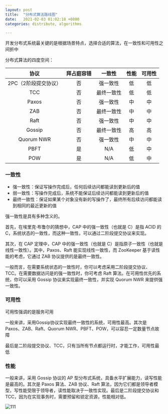```yaml
---
layout: post
title:  "分布式算法路线图"
date:   2021-02-03 01:02:18 +0800
categories: distribute, algorithms

---
```




开发分布式系统最关键的是根据场景特点，选择合适的算法，在一致性和可用性之间折中

分布式算法的四度空间：

|         协议         | 拜占庭容错 |   一致性   | 性能 | 可用性 |
| :------------------: | :--------: | :--------: | :--: | :----: |
| 2PC（2阶段提交协议） |     否     |  强一致性  |  低  |   低   |
|         TCC          |     否     | 最终一致性 |  低  |   低   |
|        Paxos         |     否     |  强一致性  |  中  |   中   |
|         ZAB          |     否     | 最终一致性 |  中  |   中   |
|         Raft         |     否     |  强一致性  |  中  |   中   |
|        Gossip        |     否     | 最终一致性 |  高  |   高   |
|      Quorum NWR      |     否     |  强一致性  |  中  |   中   |
|         PBFT         |     是     |    N/A     |  低  |   中   |
|         POW          |     是     |    N/A     |  低  |   中   |

### 一致性

- 强一致性：保证写操作完成后，任何后续访问都能读到更新后的值
- 弱一致性：写操作完成后，系统不能保证后续访问都能读到更新后的值
- 最终一致性：保证如果某个对象没有新的写操作了，最终所有后续访问都能读到相同的最近更新的值

强一致性是具有多种含义的。

首先，在埃里克·布鲁尔的猜想中，CAP 中的强一致性（也就是 C）是指 ACID 的 C，系统状态的一致性，而这种一致性，可以通过二阶段提交协议来实现。

其次，在 CAP 定理中，CAP 中的强一致性（也就是 C）是指原子一致性（也就是线性一致性）。其中，Paxos、Raft 能实现线性一致性，而 ZooKeeper 基于读性能的考虑，它通过 ZAB 协议提供的是最终一致性。

一般而言，在需要系统状态的一致性时，你可以考虑采用二阶段提交协议、TCC。在需要数据访问是的强一致性时，你可考虑 Raft 算法。在可用性优先的系统，你可以采用 Gossip 协议来实现最终一致性，并实现 Quorum NWR 来提供强一致性。

### 可用性

可用性强调的是服务可用

一般来讲，采用Gossip协议实现最终一致性的系统，可用性最高。其次是Paxos、ZAB、Raft、Quorum NWR、PBFT、POW，可以容忍一定数量节点故障

最后是二阶段提交协议、TCC，只有当所有节点都运行时，才能工作，可用性最低

### 性能

一般来讲，采用 Gossip 协议的 AP 型分布式系统，具备水平扩展能力，读写性能是最高的。其次是 Paxos 算法、ZAB 协议、Raft 算法，因为它们都是领导者模型，写性能受限于领导者，读性能取决于一致性实现。最后是二阶段提交协议和 TCC，因为在实现事务时，需要预留和锁定资源，性能相对低。

![111](https://wendajiang.github.io/pics/2021-02-03-distribute-algs-roadmap/分布式协议和算法实战.png)